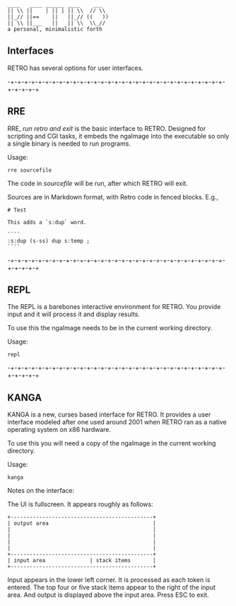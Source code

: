    ____   ____ ______ ____    ___
    || \\ ||    | || | || \\  // \\
    ||_// ||==    ||   ||_// ((   ))
    || \\ ||___   ||   || \\  \\_//
    a personal, minimalistic forth

## Interfaces

RETRO has several options for user interfaces.

-+-+-+-+-+-+-+-+-+-+-+-+-+-+-+-+-+-+-+-+-+-+-+-+-+-+-+-+-+-+-+-+-+-+-+-+

## RRE

RRE, *run retro and exit* is the basic interface to RETRO. Designed for
scripting and CGI tasks, it embeds the ngaImage into the executable so
only a single binary is needed to run programs.

Usage:

    rre sourcefile

The code in *sourcefile* will be run, after which RETRO will exit.

Sources are in Markdown format, with Retro code in fenced blocks. E.g.,

    # Test

    This adds a `s:dup` word.

    ````
    :s:dup (s-ss) dup s:temp ;
    ````

-+-+-+-+-+-+-+-+-+-+-+-+-+-+-+-+-+-+-+-+-+-+-+-+-+-+-+-+-+-+-+-+-+-+-+-+

## REPL

The REPL is a barebones interactive environment for RETRO. You provide
input and it will process it and display results.

To use this the ngaImage needs to be in the current working directory.

Usage:

    repl

-+-+-+-+-+-+-+-+-+-+-+-+-+-+-+-+-+-+-+-+-+-+-+-+-+-+-+-+-+-+-+-+-+-+-+-+

## KANGA

KANGA is a new, curses based interface for RETRO. It provides a user
interface modeled after one used around 2001 when RETRO ran as a native
operating system on x86 hardware.

To use this you will need a copy of the ngaImage in the current working
directory.

Usage:

    kanga

Notes on the interface:

The UI is fullscreen. It appears roughly as follows:

    +---------------------------------------------+
    | output area                                 |
    |                                             |
    |                                             |
    |                                             |
    |                                             |
    +---------------------------------------------+
    | input area              | stack items       |
    +---------------------------------------------+

Input appears in the lower left corner. It is processed as each token
is entered. The top four or five stack items appear to the right of
the input area. And output is displayed above the input area. Press
ESC to exit.
